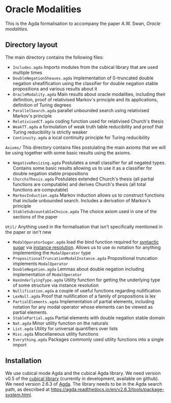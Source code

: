 # Oracle Modalities

This is the Agda formalisation to accompany the paper A.W. Swan, *Oracle modalities*.

## Directory layout

The main directory contains the following files:
  * `Includes.agda` Imports modules from the cubical library that are used multiple times
  * `DoubleNegationSheaves.agda` Implementation of 0-truncated double negation sheafification using the classifier for double negation stable propositions and various results about it
  * `OracleModality.agda` Main results about oracle modalities, including their definition, proof of relativised Markov's principle and its applications, definition of Turing degrees
  * `ParallelSearch.agda` parallel unbounded search using relativised Markov's principle
  * `RelativisedCT.agda` coding function used for relativised Church's thesis
  * `WeakTT.agda` a formulation of weak truth table reducibility and proof that Turing reducibility is strictly weaker
  * `Continuity.agda` a local continuity principle for Turing reducibility

`Axioms/` This directory contains files postulating the main axioms that we will be using together with some basic results using the axioms.

  * `NegativeResizing.agda` Postulates a small classifier for all negated types. Contains some basic results allowing us to use it as a classifier for double negation stable propositions
  * `ChurchsThesis.agda` Postulates extended Church's thesis (all partial functions are computable) and derives Church's thesis (all total functions are computable)
  * `MarkovInduction.agda` Markov induction allows us to construct functions that include unbounded search. Includes a derivation of Markov's principle
  * `StableSubcountableChoice.agda` The choice axiom used in one of the sections of the paper

`Util/` Anything used in the formalisation that isn't specifically mentioned in the paper or isn't new
  * `ModalOperatorSugar.agda` load the bind function required for [syntactic sugar](https://agda.readthedocs.io/en/v2.6.2.2/language/syntactic-sugar.html) via [instance resolution](https://agda.readthedocs.io/en/v2.6.2.2/language/instance-arguments.html). Allows us to use `do` notation for anything implementing the `ModalOperator` type
  * `PropositionalTruncationModalInstance.agda` Propositional truncation implements `ModalOperator`
  * `DoubleNegation.agda` Lemmas about double negation including implementation of `ModalOperator`
  * `HasUnderlyingType.agda` Utility function for getting the underlying type of some structure via instance resolution
  * `Nullification.agda` a couple of useful functions regarding nullification
  * `LexNull.agda` Proof that nullification of a family of propositions is lex
  * `PartialElements.agda` Implementation of partial elements, including notation for any modal operator whose elements can be viewed as partial elements.
  * `StablePartial.agda` Partial elements with double negation stable domain
  * `Nat.agda` Minor utility function on the naturals
  * `List.agda` Utility for universal quantifiers over lists
  * `Misc.agda` Miscellaneous utility functions
  * `Everything.agda` Packages commonly used utility functions into a single import


## Installation

We use cubical mode Agda and the cubical Agda library. We need version v0.5 of the [cubical library](https://github.com/agda/cubical) (currently in development, available on github). We need version 2.6.3 of [Agda](https://agda.readthedocs.io/en/v2.6.3/). The library needs to be in the Agda search path, as described at https://agda.readthedocs.io/en/v2.6.3/tools/package-system.html.

